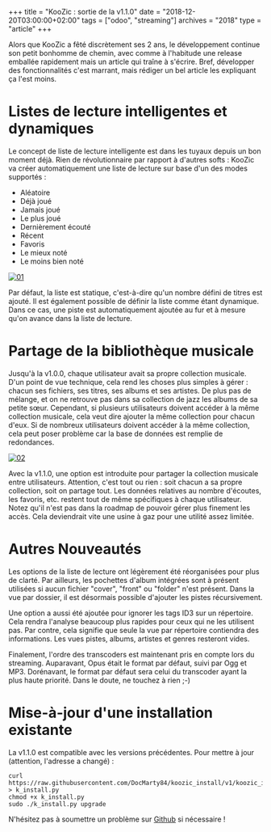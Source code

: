 +++
title = "KooZic : sortie de la v1.1.0"
date = "2018-12-20T03:00:00+02:00"
tags = ["odoo", "streaming"]
archives = "2018"
type = "article"
+++

Alors que KooZic a fêté discrètement ses 2 ans, le développement continue son petit bonhomme de
chemin, avec comme à l'habitude une release emballée rapidement mais un article qui traîne à
s'écrire. Bref, développer des fonctionnalités c'est marrant, mais rédiger un bel article les
expliquant ça l'est moins.

# Listes de lecture intelligentes et dynamiques

Le concept de liste de lecture intelligente est dans les tuyaux depuis un bon moment déjà. Rien de
révolutionnaire par rapport à d'autres softs : KooZic va créer automatiquement une liste de lecture
sur base d'un des modes supportés :

*   Aléatoire
*   Déjà joué
*   Jamais joué
*   Le plus joué
*   Dernièrement écouté
*   Récent
*   Favoris
*   Le mieux noté
*   Le moins bien noté

[![01](/img/post/release-of-v1-1-0/01-thumb.png#center)](/img/post/release-of-v1-1-0/01.png)

Par défaut, la liste est statique, c'est-à-dire qu'un nombre défini de titres est ajouté. Il est
également possible de définir la liste comme étant dynamique. Dans ce cas, une piste est
automatiquement ajoutée au fur et à mesure qu'on avance dans la liste de lecture.

# Partage de la bibliothèque musicale

Jusqu'à la v1.0.0, chaque utilisateur avait sa propre collection musicale. D'un point de vue
technique, cela rend les choses plus simples à gérer : chacun ses fichiers, ses titres, ses albums
et ses artistes. De plus pas de mélange, et on ne retrouve pas dans sa collection de jazz les albums
de sa petite sœur. Cependant, si plusieurs utilisateurs doivent accéder à la même collection
musicale, cela veut dire ajouter la même collection pour chacun d'eux. Si de nombreux utilisateurs
doivent accéder à la même collection, cela peut poser problème car la base de données est remplie
de redondances.

[![02](/img/post/release-of-v1-1-0/02-thumb.png#center)](/img/post/release-of-v1-1-0/02.png)

Avec la v1.1.0, une option est introduite pour partager la collection musicale entre utilisateurs.
Attention, c'est tout ou rien : soit chacun a sa propre collection, soit on partage tout. Les
données relatives au nombre d'écoutes, les favoris, etc. restent tout de même spécifiques à chaque
utilisateur. Notez qu'il n'est pas dans la roadmap de pouvoir gérer plus finement les accès. Cela
deviendrait vite une usine à gaz pour une utilité assez limitée.

# Autres Nouveautés

Les options de la liste de lecture ont légèrement été réorganisées pour plus de clarté. Par
ailleurs, les pochettes d'album intégrées sont à présent utilisées si aucun fichier "cover", "front"
ou "folder" n'est présent. Dans la vue par dossier, il est désormais possible d'ajouter les pistes
récursivement.

Une option a aussi été ajoutée pour ignorer les tags ID3 sur un répertoire. Cela rendra l'analyse
beaucoup plus rapides pour ceux qui ne les utilisent pas. Par contre, cela signifie que seule la vue
par répertoire contiendra des informations. Les vues pistes, albums, artistes et genres resteront
vides.

Finalement, l'ordre des transcoders est maintenant pris en compte lors du streaming. Auparavant,
Opus était le format par défaut, suivi par Ogg et MP3. Dorénavant, le format par défaut sera celui
du transcoder ayant la plus haute priorité. Dans le doute, ne touchez à rien ;-)

# Mise-à-jour d'une installation existante

La v1.1.0 est compatible avec les versions précédentes. Pour mettre à jour (attention, l'adresse a
changé) :

```
curl https://raw.githubusercontent.com/DocMarty84/koozic_install/v1/koozic_install.py > k_install.py
chmod +x k_install.py
sudo ./k_install.py upgrade
```

N'hésitez pas à soumettre un problème sur [Github](https://github.com/docmarty84/koozic/issues) si
nécessaire !
